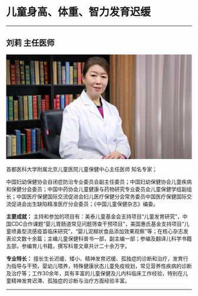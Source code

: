 # 儿童身高、体重、智力发育迟缓


---

## 刘莉 主任医师

![1678687228092](image/c02_042/1678687228092.png)

首都医科大学附属北京儿童医院儿童保健中心主任医师 知名专家；

中国妇幼保健协会自闭症防治专业委员会副主任委员；中国妇幼保健协会儿童疾病和保健分会委员；中国中药协会儿童健康与药物研究专业委员会儿童保健学组副组长；中国医疗保健国际交流促进会妇儿医疗保健分会常务委员中国医疗保健国际交流促进会出生缺陷精准医疗分会委员；《中国儿童保健杂志》编委。


**主要成就：** 主持和参加的项目有：美泰儿童基金会支持项目“儿童发育研究”，中国CDC合作课题“婴儿胃肠道常见问题筛查干预项目”，美国惠氏基金支持项目“儿童喷鼻型流感疫苗临床研究”，“婴儿泥糊状食品添加效果观察”等；在核心杂志发表论文数十余篇；主编儿童保健科普书一部，副主编一部；参编及翻译儿科学书籍五部，参编育儿书籍，撰写科普文章共计二十余万字。


**专业特长：** 擅长生长迟缓、矮小、精神发育迟缓、孤独症的诊断和治疗，发育行为指导与干预，婴幼儿喂养，特殊健康状态儿童免疫规划，常见营养性疾病的诊断及治疗等；工作30余年，具有丰富的儿童保健及儿内科临床工作经验，特别在儿童精神发育迟滞、孤独症的诊断与治疗方面经验丰富。

---
